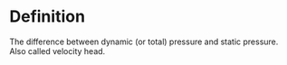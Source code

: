 # Definition

The difference between dynamic (or total) pressure and static pressure.
Also called velocity head.
